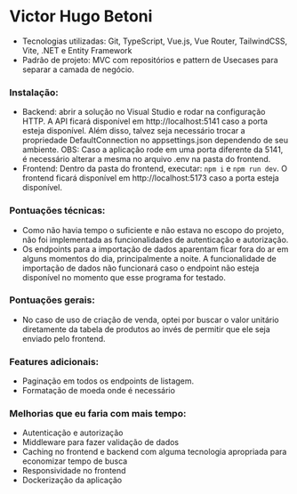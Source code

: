 # Victor Hugo Betoni
- Tecnologias utilizadas: Git, TypeScript, Vue.js, Vue Router, TailwindCSS, Vite, .NET e Entity Framework
- Padrão de projeto: MVC com repositórios e pattern de Usecases para separar a camada de negócio.

### Instalação:
- Backend: abrir a solução no Visual Studio e rodar na configuração HTTP. A API ficará disponível em http://localhost:5141 caso a porta esteja disponível. Além disso, talvez seja necessário trocar a propriedade DefaultConnection no appsettings.json dependendo de seu ambiente. OBS: Caso a aplicação rode em uma porta diferente da 5141, é necessário alterar a mesma no arquivo .env na pasta do frontend.
- Frontend: Dentro da pasta do frontend, executar: `npm i` e `npm run dev`. O frontend ficará disponível em http://localhost:5173 caso a porta esteja disponível.  


### Pontuações técnicas:
- Como não havia tempo o suficiente e não estava no escopo do projeto, não foi implementada as funcionalidades de autenticação e autorização.
-  Os endpoints para a importação de dados aparentam ficar fora do ar em alguns momentos do dia, principalmente a noite. A funcionalidade de importação de dados não funcionará caso o endpoint não esteja disponível no momento que esse programa for testado.

### Pontuações gerais:
- No caso de uso de criação de venda, optei por buscar o valor unitário diretamente da tabela de produtos ao invés de permitir que ele seja enviado pelo frontend.

### Features adicionais:
- Paginação em todos os endpoints de listagem.
- Formatação de moeda onde é necessário

### Melhorias que eu faria com mais tempo:
- Autenticação e autorização
- Middleware para fazer validação de dados
- Caching no frontend e backend com alguma tecnologia apropriada para economizar tempo de busca
- Responsividade no frontend
- Dockerização da aplicação
